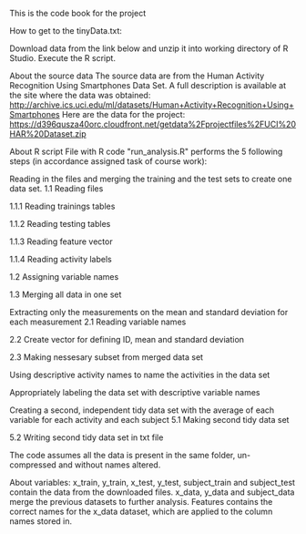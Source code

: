 This is the code book for the project


How to get to the tinyData.txt:


Download data from the link below and unzip it into working directory of R Studio. Execute the R script.

About the source data
The source data are from the Human Activity Recognition Using Smartphones Data Set. A full description is available at the site where the data was obtained: http://archive.ics.uci.edu/ml/datasets/Human+Activity+Recognition+Using+Smartphones Here are the data for the project: https://d396qusza40orc.cloudfront.net/getdata%2Fprojectfiles%2FUCI%20HAR%20Dataset.zip

About R script
File with R code "run_analysis.R" performs the 5 following steps (in accordance assigned task of course work):

Reading in the files and merging the training and the test sets to create one data set.
1.1 Reading files

1.1.1 Reading trainings tables

1.1.2 Reading testing tables

1.1.3 Reading feature vector

1.1.4 Reading activity labels

1.2 Assigning variable names

1.3 Merging all data in one set

Extracting only the measurements on the mean and standard deviation for each measurement
2.1 Reading variable names

2.2 Create vector for defining ID, mean and standard deviation

2.3 Making nessesary subset from merged data set

Using descriptive activity names to name the activities in the data set

Appropriately labeling the data set with descriptive variable names

Creating a second, independent tidy data set with the average of each variable for each activity and each subject
5.1 Making second tidy data set

5.2 Writing second tidy data set in txt file

The code assumes all the data is present in the same folder, un-compressed and without names altered.

About variables:
x_train, y_train, x_test, y_test, subject_train and subject_test contain the data from the downloaded files. x_data, y_data and subject_data merge the previous datasets to further analysis. Features contains the correct names for the x_data dataset, which are applied to the column names stored in.
